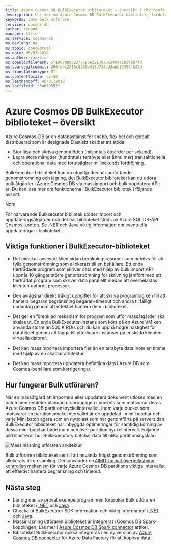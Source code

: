 ```yaml
---
title: Azure Cosmos DB BulkExecutor biblioteket – översikt | Microsoft Docs
description: Läs mer om Azure Cosmos DB BulkExecutor bibliotek, fördelarna med att använda biblioteket och dess arkitektur.
keywords: Java bulk utförare
services: cosmos-db
author: tknandu
manager: kfile
ms.service: cosmos-db
ms.devlang: na
ms.topic: conceptual
ms.date: 05/07/2018
ms.author: ramkris
ms.openlocfilehash: 5f1987009d2277590e32136336340aa1b3be07fd
ms.sourcegitcommit: 266fe4c2216c0420e415d733cd3abbf94994533d
ms.translationtype: MT
ms.contentlocale: sv-SE
ms.lasthandoff: 06/01/2018
ms.locfileid: "34610352"
---
```

# <a name="azure-cosmos-db-bulkexecutor-library-overview"></a>Azure Cosmos DB BulkExecutor biblioteket – översikt
 
Azure Cosmos-DB är en databastjänst för snabb, flexibel och globalt distribuerad som är designade Elastiskt skalbar att stöda: 

* Stor läsa och skriva genomflöden (miljontals åtgärder per sekund).  
* Lagra stora mängder (hundratals terabyte eller ännu mer) transaktionella och operational data med förutsägbar millisekunds fördröjning.  

BulkExecutor-biblioteket kan du utnyttja den här omfattande genomströmning och lagring, det BulkExecutor biblioteket kan du utföra bulk åtgärder i Azure Cosmos DB via massimport och bulk uppdatera API: er. Du kan läsa mer om funktionerna i BulkExecutor bibliotek i följande avsnitt. 

> [!NOTE] 
> För närvarande Bulkxecutor bibliotek stöder import och uppdateringsåtgärder och det här biblioteket stöds av Azure SQL DB-API Cosmos-konton. Se [.NET](sql-api-sdk-bulk-executor-dot-net.md) och [Java](sql-api-sdk-bulk-executor-java.md) viktig information om eventuella uppdateringar i biblioteket.
 
## <a name="key-features-of-the-bulkexecutor-library"></a>Viktiga funktioner i BulkExecutor-biblioteket  
 
* Det minskar avsevärt klientsidan beräkningsresurser som behövs för att fylla genomströmning som allokerats till en behållare. Ett enda flertrådade program som skriver data med hjälp av bulk import API uppnår 10 gånger större genomströmning för skrivning jämfört med ett flertrådat program som skriver data parallellt medan att överbelastas klienten datorns processor.  

* Den avlägsnar direkt tråkigt uppgifter för att skriva programlogiken till att hantera begäran begränsning begäran-timeout och andra tillfälligt undantag genom att effektivt hantera dem i biblioteket.  

* Det ger en förenklad mekanism för program som utför massåtgärder ska skalas ut. En enda BulkExecutor-instans som körs på en Azure VM kan använda större än 500 K RU/s och du kan uppnå högre hastighet för dataflödet genom att lägga till ytterligare instanser på enskilda klienten virtuella datorer.  
 
* Det kan massimportera importera fler än en terabyte data inom en timme med hjälp av en skalbar arkitektur.  

* Det kan massimportera uppdatera befintliga data i Azure DB som Cosmos-behållare som korrigeringar. 
 
## <a name="how-does-the-bulk-executor-operate"></a>Hur fungerar Bulk utföraren? 

När en massåtgärd att importera eller uppdatera dokument utlöses med en batch med entiteter blandad ursprungligen i buckets som motsvarar deras Azure Cosmos DB partitionsnyckelintervallet. Inom varje bucket som motsvarar en partitionsnyckelintervallet är de uppdelad i mini-batchar och varje Mini batch agera som en nyttolast som har genomförts på serversidan. BulkExecutor biblioteket har inbyggda optimeringar för samtidig körning av dessa mini-batchar både inom och över partition nyckelintervall. Följande bild illustrerar hur BulkExecutory batchar data till olika partitionsnycklar:  

![Massinläsning utföraren arkitektur](./media/bulk-executor-overview/bulk-executor-architecture.png)

Bulk utföraren biblioteket ser till att använda högst genomströmning som allokerats till en samling. Den använder en [AIMD-format överbelastning kontrollen mekanism](https://tools.ietf.org/html/rfc5681) för varje Azure Cosmos DB partitions viktiga intervallet att effektivt hantera begränsning och timeout. 

## <a name="next-steps"></a>Nästa steg 
  
* Lär dig mer av provat exempelprogrammen förbrukar Bulk utföraren biblioteket i [.NET](bulk-executor-dot-net.md) och [Java](bulk-executor-java.md).  
* Checka ut BulkExecutor SDK information och viktig information i [.NET](sql-api-sdk-bulk-executor-dot-net.md) och [Java](sql-api-sdk-bulk-executor-java.md).
* Massinläsning utföraren biblioteket är integrerat i Cosmos DB Spark-kopplingen, Läs mer i [Azure Cosmos DB Spark connector](spark-connector.md) artikel.  
* Biblioteket BulkExecutor också integreras i en ny version av [Azure Cosmos DB connector](https://aka.ms/bulkexecutor-adf-v2) för Azure Data Factory för att kopiera data.
